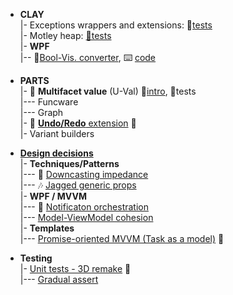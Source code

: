 + **CLAY**\
|- Exceptions wrappers and extensions: 🧪[tests](src/TuttiFrutti/ClayTests/Errors)\
|- Motley heap: [🧪tests](src/TuttiFrutti/AbcStructTests/Heaps)\
|- **WPF**\
|-- 📃[Bool-Vis. converter](README+/snippets/wpf/bool2viz_improved.md), ⌨️ [code](src/TuttiFrutti/WinClay/Converters/BoolVsVizConverter.cs)

+ **PARTS**\
|- 💠 **Multifacet value** (U-Val) 📃[intro](README+/projects/U-Val), 🧪tests \
|--- Funcware\
|--- Graph\
|- 🔄 [**Undo/Redo** extension](README+/projects/Rvrs) 🚧\
|- Variant builders

+ [**Design decisions**](README+/decisions)\
|- **Techniques/Patterns**\
|--- 🎢 [Downcasting impedance](README+/decisions/cs-downcast_impedance.md)\
|--- 🎶 [Jagged generic props](README+/decisions/cs-jagged_props.md)\
|- **WPF / MVVM**\
|--- 📢 [Notificaton orchestration](README+/decisions/mvvm/mvvm-notification_orchestration.md)\
|--- [Model-ViewModel cohesion](README+/decisions/mvvm/mvvm-vmodel_cohesion.md)\
|- **Templates**\
|--- [Promise-oriented MVVM (Task as a model)](README+/decisions/cs-think_tasks.md) 🚧

+ **Testing**\
|- [Unit tests - 3D remake](README+/decisions/testing/test3D) 🚧\
|--- [Gradual assert](README+/decisions/testing/test3D/ut-gradual_assert.md)
